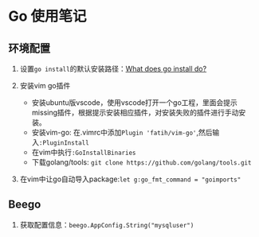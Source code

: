 # Go 使用笔记

## 环境配置

1. 设置`go install`的默认安装路径：[What does go install do?](https://stackoverflow.com/questions/24069664/what-does-go-install-do/54429573)

2. 安装vim go插件
    - 安装ubuntu版vscode，使用vscode打开一个go工程，里面会提示missing插件，根据提示安装相应插件，对安装失败的插件进行手动安装。
    - 安装vim-go: 在.vimrc中添加`Plugin 'fatih/vim-go'`,然后输入`:PluginInstall`
    - 在vim中执行`:GoInstallBinaries`
    - 下载golang/tools: `git clone https://github.com/golang/tools.git`

3. 在vim中让go自动导入package:`let g:go_fmt_command = "goimports"`

## Beego

1. 获取配置信息：`beego.AppConfig.String("mysqluser")`
